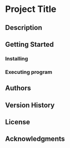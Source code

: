 # Project Title

## Description


## Getting Started

### Installing



### Executing program



## Authors


## Version History


## License


## Acknowledgments
